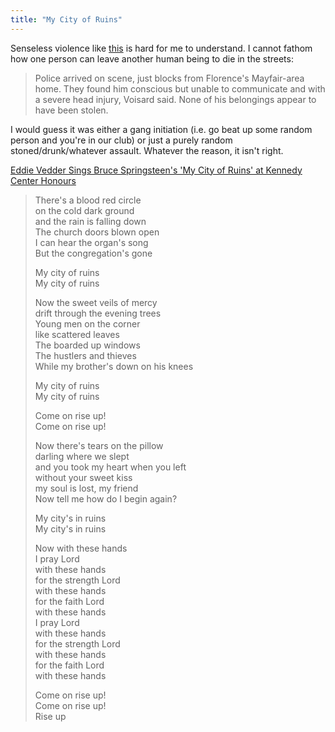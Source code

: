 ```yaml
---
title: "My City of Ruins"
---
```

<p>Senseless violence like <a href="https://www.thestarphoenix.com/sports/StarPhoenix+journalist+hospital+after+assault/2630627/story.html">this</a> is hard for me to understand.  I cannot fathom how one person can leave another human being to die in the streets:</p>
<blockquote><p>Police arrived on scene, just blocks from Florence's Mayfair-area home. They found him conscious but unable to communicate and with a severe head injury, Voisard said. None of his belongings appear to have been stolen.</p></blockquote>
<p>I would guess it was either a gang initiation (i.e. go beat up some random person and you're in our club) or just a purely random stoned/drunk/whatever assault.  Whatever the reason, it isn't right.</p>
<p><a href="https://www.youtube.com/watch?v=aelR842p_78">Eddie Vedder Sings Bruce Springsteen's 'My City of Ruins' at Kennedy Center Honours</a></p>
<blockquote><p>There's a blood red circle<br />
on the cold dark ground<br />
and the rain is falling down<br />
The church doors blown open<br />
I can hear the organ's song<br />
But the congregation's gone</p>
<p>My city of ruins<br />
My city of ruins</p>
<p>Now the sweet veils of mercy<br />
drift through the evening trees<br />
Young men on the corner<br />
like scattered leaves<br />
The boarded up windows<br />
The hustlers and thieves<br />
While my brother's down on his knees</p>
<p>My city of ruins<br />
My city of ruins</p>
<p>Come on rise up!<br />
Come on rise up!</p>
<p>Now there's tears on the pillow<br />
darling where we slept<br />
and you took my heart when you left<br />
without your sweet kiss<br />
my soul is lost, my friend<br />
Now tell me how do I begin again?</p>
<p>My city's in ruins<br />
My city's in ruins</p>
<p>Now with these hands<br />
I pray Lord<br />
with these hands<br />
for the strength Lord<br />
with these hands<br />
for the faith Lord<br />
with these hands<br />
I pray Lord<br />
with these hands<br />
for the strength Lord<br />
with these hands<br />
for the faith Lord<br />
with these hands</p>
<p>Come on rise up!<br />
Come on rise up!<br />
Rise up</p></blockquote>
